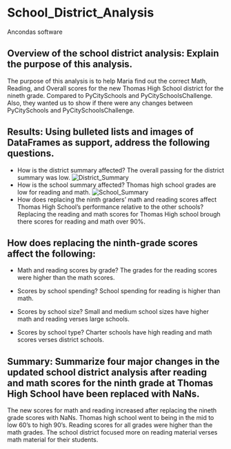 # School_District_Analysis
Ancondas software 
## Overview of the school district analysis: Explain the purpose of this analysis. 
The purpose of this analysis is to help Maria find out the correct Math, Reading, and Overall scores for the new Thomas High School district for the nineth grade. Compared to PyCitySchools and PyCitySchoolsChallenge. Also, they wanted us to show if there were any changes between PyCitySchools and PyCitySchoolsChallenge.

## Results: Using bulleted lists and images of DataFrames as support, address the following questions.

* How is the district summary affected? The overall passing for the district summary was low. 
![District_Summary](https://github.com/gabby338414/School_District_Analysis/blob/2fe4ca8592ed286feb0580bcb80331c2bdcedea1/School_District_resources/District_Summary.PNG)
* How is the school summary affected? Thomas high school grades are low for reading and math.
![School_Summary](https://github.com/gabby338414/School_District_Analysis/blob/094ce67430eb0e0e7e154dc7892d38f00afe1ef1/School_District_resources/School_Summary.PNG)
* How does replacing the ninth graders’ math and reading scores affect Thomas High School’s performance relative to the other schools? Replacing the reading and math scores for Thomas High school brough there scores for reading and math over 90%.

## How does replacing the ninth-grade scores affect the following:

* Math and reading scores by grade? The grades for the reading scores were higher than the math scores.

* Scores by school spending? School spending for reading is higher than math.

* Scores by school size? Small and medium school sizes have higher math and reading verses large schools.

* Scores by school type? Charter schools have high reading and math scores verses district schools.

## Summary: Summarize four major changes in the updated school district analysis after reading and math scores for the ninth grade at Thomas High School have been replaced with NaNs. 
The new scores for math and reading increased after replacing the nineth grade scores with NaNs. Thomas high school went to being in the mid to low 60’s to high 90’s. Reading scores for all grades were higher than the math grades. The school district focused more on reading material verses math material for their students.
